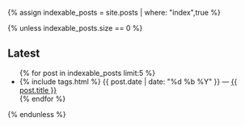 ---
---

{% assign indexable_posts = site.posts | where: "index",true %}

{% unless indexable_posts.size == 0 %}
## Latest
<ul>
{% for post in indexable_posts limit:5 %}
    <li>
     {% include tags.html %} {{ post.date | date: "%d %b %Y" }} — <a href="{{ post.url }}">{{ post.title }}</a>
    </li>
{% endfor %}
</ul>
{% endunless %}